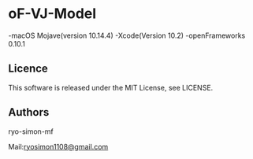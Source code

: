 # oF-VJ-Model

 -macOS Mojave(version 10.14.4)
 -Xcode(Version 10.2)
 -openFrameworks 0.10.1

## Licence
This software is released under the MIT License, see LICENSE.

## Authors
ryo-simon-mf

Mail:ryosimon1108@gmail.com
